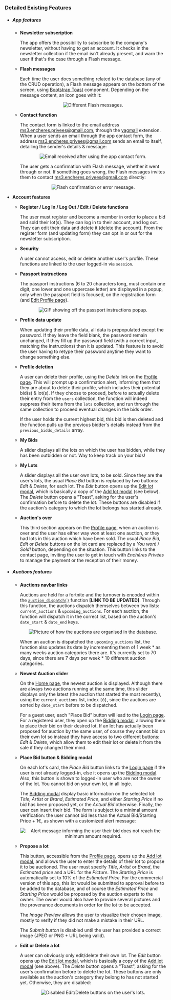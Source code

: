 ### Detailed Existing Features

- ##### App features

  - **Newsletter subscription**

    The app offers the possibility to subscribe to the company's newsletter, without having to get an account. It checks in the newsletter collection if the email isn't already present, and warn the user if that's the case through a Flash message. 

  - **Flash messages**

    Each time the user does something related to the database (any of the CRUD operation), a Flash message appears on the bottom of the screen, using [Bootstrap Toast](https://getbootstrap.com/docs/5.0/components/toasts/) component. Depending on the message content, an icon goes with it:

    <p align="center">
      <img src="https://github.com/LuciusVH/encheres-exclusives/blob/main/static/docs/readme-img/flash-messages.png" alt="Different Flash messages."/>
    </p>

  - **Contact function**

    The contact form is linked to the email address ms3.encheres.privees@gmail.com, through the [yagmail](https://github.com/kootenpv/yagmail) extension. When a user sends an email through the app contact form, the address ms3.encheres.privees@gmail.com sends an email to itself, detailing the sender's details & message:

    <p align="center">
      <img src="https://github.com/LuciusVH/encheres-exclusives/blob/main/static/docs/readme-img/test-email.png" alt="Email received after using the app contact form."/>
    </p>

    The user gets a confirmation with Flash message, whether it went through or not. If something goes wrong, the Flash messages invites them to contact ms3.encheres.privees@gmail.com directly:

    <p align="center">
      <img src="https://github.com/LuciusVH/encheres-exclusives/blob/main/static/docs/readme-img/contact-flash-message.png" alt="Flash confirmation or error message."/>
    </p>

- **Account features**

  - **Register / Log In / Log Out / Edit / Delete functions**

    The user must register and become a member in order to place a bid and sold their lot(s). They can log in to their account, and log out. They can edit their data and delete it (delete the account). From the register form (and updating form) they can opt in or out for the newsletter subscription.

  - **Security**

    A user cannot access, edit or delete another user's profile. These functions are linked to the user logged-in via `session`.

  - **Passport instructions**

    The passport instructions (6 to 20 characters long, must contain one digit, one lower and one uppercase letter) are displayed in a popup, only when the passport field is focused, on the registration form (and <u>Edit Profile page</u>). 

    <p align="center">
      <img src="https://github.com/LuciusVH/encheres-exclusives/blob/main/static/docs/readme-img/password-instructions.gif" alt="GIF showing off the passport instructions popup."/>
    </p>

  - **Profile data update**

    When updating their profile data, all data is prepopulated except the password. If they leave the field blank, the password remain unchanged, if they fill up the password field (with a correct input, matching the instructions) then it is updated. This feature is to avoid the user having to retype their password anytime they want to change something else.

  - **Profile deletion**

    A user can delete their profile, using the *Delete* link on the <u>Profile page</u>. This will prompt up a confirmation alert, informing them that they are about to delete their profile, which includes their potential bid(s) & lot(s). If they choose to proceed, before to actually delete their entry from the `users` collection, the function will indeed suppress their items from the `lots` collection, and run through the same collection to proceed eventual changes in the bids order. 

    If the user holds the current highest bid, this bid is then deleted and the function pulls up the previous bidder's details instead from the `previous_bidds_details` array.

  - **My Bids**

    A slider displays all the lots on which the user has bidden, while they has been outbidden or not. Way to keep track on your bids! 

  - **My Lots**

    A slider displays all the user own lots, to be sold. Since they are the user's lots, the usual *Place Bid* button is replaced by two buttons: *Edit* & *Delete*, for each lot. The *Edit* button opens up the <u>Edit lot modal</u>, which is basically a copy of the <u>Add lot modal</u> (see below). The *Delete* button opens a "Toast", asking for the user's confirmation before to delete the lot. These buttons are disabled if the auction's category to which the lot belongs has started already. 

  - **Auction's over**
  
    This third section appears on the <u>Profile page</u>, when an auction is over and the user has either way won at least one auction, or they had lots in this auction which have been sold. The usual *Place Bid*, *Edit* or *Delete* buttons on the lot card are replaced by a *You won!* / *Sold!* button, depending on the situation. This button links to the contact page, inviting the user to get in touch with *Enchères Privées* to manage the payment or the reception of their money. 

- ##### Auctions features

  - **Auctions navbar links**

    Auctions are held for a fortnite and the turnover is encoded within the [`auction_dispatch()`]() function **[LINK TO BE UPDATED]**. Through this function, the auctions dispatch themselves between two lists: `current_auctions` & `upcoming_auctions`. For each auction, the function will dispatch it in the correct list, based on the auction's `date_start` & `date_end` keys. 

    <p align="center">
      <img src="https://github.com/LuciusVH/encheres-exclusives/blob/main/static/docs/readme-img/auction-dates-keys.png" alt="Picture of how the auctions are organised in the database."/>
    </p> 
    
    When an auction is dispatched the `upcoming_auctions` list, the function also updates its date by incrementing them of 1 week * as many weeks auction categories there are. It's currently set to 70 days, since there are 7 days per week * 10 different auction categories.

  - **Newest Auction slider**

    On the <u>Home page</u>, the newest auction is displayed. Although there are always two auctions running at the same time, this slider displays only the latest (the auction that started the most recently), using the `current_auctions` list, index `[0]`, since the auctions are sorted by `date_start` before to be dispatched. 

    For a guest user, each "Place Bid" button will lead to the <u>Login page</u>. For a registered user, they open up the <u>Bidding modal</u>, allowing them to place their bid on their desired lot. If an lot has actually been proposed for auction by the same user, of course they cannot bid on their own lot so instead they have access to two different buttons: *Edit* & *Delete*, which allow them to edit their lot or delete it from the sale if they changed their mind. 

  - **Place Bid button & Bidding modal**

    On each lot's card, the *Place Bid* button links to the <u>Login page</u> if the user is not already logged-in, else it opens up the <u>Bidding modal</u>. Also, this button is shown to logged-in user who are not the owner of the lot. You cannot bid on your own lot, in all logic.

    The <u>Bidding modal</u> display basic information on the selected lot: *Title*, *Artist* or *Brand*, *Estimated Price*, and either *Starting Price* if no bid has been proposed yet, or the *Actual Bid* otherwise. Finally, the user can insert their bid. The form is subject to a minimal amount verification: the user cannot bid less than the Actual Bid/Starting Price + 1€, as shown with a customized alert message:

    <p align="center">
      <img src="https://github.com/LuciusVH/encheres-exclusives/blob/main/static/docs/readme-img/min-bid-alert.png" alt="Alert message informing the user their bid does not reach the minimum amount required."/>
    </p>

  - **Propose a lot**

    This button, accessible from the <u>Profile page</u>, opens up the <u>Add lot modal</u>, and allows the user to enter the details of their lot to propose it to be auctioned. The user must specify *Title*, *Artist* or *Brand*, the *Estimated price* and a URL for the *Picture*. The *Starting Price* is automatically set to 10% of the *Estimated Price*. For the commercial version of this app, this lot would be submitted to approval before to be added to the database, and of course the *Estimated Price* and *Starting Price* would be proposed by the auction experts to the owner. The owner would also have to provide several pictures and the provenance documents in order for the lot to be accepted. 

    The *Image Preview* allows the user to visualize their chosen image, mostly to verify if they did not make a mistake in their URL. 

    The *Submit button* is disabled until the user has provided a correct image (JPEG or PNG + URL being valid).
    
  - **Edit or Delete a lot**

    A user can obviously only edit/delete their own lot. The *Edit* button opens up the <u>Edit lot modal</u>, which is basically a copy of the <u>Add lot modal</u> (see above). The *Delete* button opens a "Toast", asking for the user's confirmation before to delete the lot. These buttons are only available as the auction's category they belong to has not started yet. Otherwise, they are disabled:

    <p align="center">
      <img src="https://github.com/LuciusVH/encheres-exclusives/blob/main/static/docs/readme-img/disabled-action-buttons.png" alt="Disabled Edit/Delete buttons on the user's lots."/>
    </p>